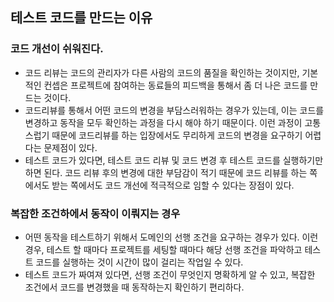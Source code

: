 ## 테스트 코드를 만드는 이유

### 코드 개선이 쉬워진다.
- 코드 리뷰는 코드의 관리자가 다른 사람의 코드의 품질을 확인하는 것이지만, 기본적인 컨셉은 프로젝트에 참여하는 동료들의 피드백을 통해서 좀 더 나은 코드를 만드는 것이다.
- 코드리뷰를 통해서 어떤 코드의 변경을 부담스러워하는 경우가 있는데, 이는 코드를 변경하고 동작을 모두 확인하는 과정을 다시 해야 하기 때문이다. 이런 과정이 고통스럽기 때문에 코드리뷰를 하는 입장에서도 무리하게 코드의 변경을 요구하기 어렵다는 문제점이 있다.
- 테스트 코드가 있다면, 테스트 코드 리뷰 및 코드 변경 후 테스트 코드를 실행하기만 하면 된다. 코드 리뷰 후의 변경에 대한 부담감이 적기 때문에 코드 리뷰를 하는 쪽에서도 받는 쪽에서도 코드 개선에 적극적으로 임할 수 있다는 장점이 있다.

### 복잡한 조건하에서 동작이 이뤄지는 경우
- 어떤 동작을 테스트하기 위해서 도메인의 선행 조건을 요구하는 경우가 있다. 이런 경우, 테스트 할 때마다 프로젝트를 세팅할 때마다 해당 선행 조건을 파악하고 테스트 코드를 실행하는 것이 시간이 많이 걸리는 작업일 수 있다.
- 테스트 코드가 짜여져 있다면, 선행 조건이 무엇인지 명확하게 알 수 있고, 복잡한 조건에서 코드를 변경했을 때 동작하는지 확인하기 편리하다.
